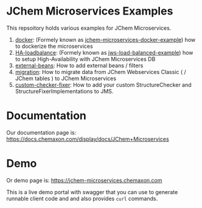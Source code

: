 # JChem Microservices Examples

This repsoitory holds various examples for JChem Microservices.

1. [docker](https://github.com/ChemAxon/jchem-microservices-examples/tree/master/docker): (Formely known as [jchem-microservices-docker-example](https://github.com/ChemAxon/jchem-microservices-docker-example)) how to dockerize the microservices
2. [HA-loadbalance](https://github.com/ChemAxon/jchem-microservices-examples/tree/master/loadbalance): (Formely known as [jws-load-balanced-example](https://github.com/ChemAxon/jws-load-balanced-example)) how to setup High-Availability with JChem Microservices DB
3. [external-beans](https://github.com/ChemAxon/jchem-microservices-examples/tree/master/external-beans): How to add external beans / filters
4. [migration](https://github.com/ChemAxon/jchem-microservices-examples/tree/master/migration): How to migrate data from JChem Webservices Classic ( / JChem tables ) to JChem Microservices
5. [custom-checker-fixer](https://github.com/ChemAxon/jchem-microservices-examples/tree/master/custom-checker-fixer): How to add your custom StructureChecker and StructureFixerImplementations to JMS.

# Documentation

Our documentation page is: https://docs.chemaxon.com/display/docs/JChem+Microservices

# Demo

Or demo page is: https://jchem-microservices.chemaxon.com

This is a live demo portal with swagger that you can use to generate runnable client code and and also provides `curl` commands.
